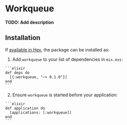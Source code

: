 # Workqueue

**TODO: Add description**

## Installation

If [available in Hex](https://hex.pm/docs/publish), the package can be installed as:

  1. Add `workqueue` to your list of dependencies in `mix.exs`:

    ```elixir
    def deps do
      [{:workqueue, "~> 0.1.0"}]
    end
    ```

  2. Ensure `workqueue` is started before your application:

    ```elixir
    def application do
      [applications: [:workqueue]]
    end
    ```

